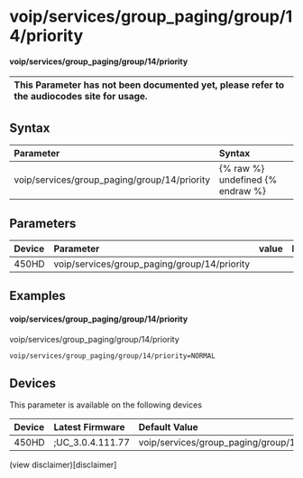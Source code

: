 ﻿---
description: voip/services/group_paging/group/14/priority
search:
    keywords: ['voip','services','group_paging','group','14','priority']
---

# voip/services/group_paging/group/14/priority

#### voip/services/group_paging/group/14/priority


| This Parameter has not been documented yet, please refer to the audiocodes site for usage.  |
| :--- |

## Syntax
| Parameter | Syntax |
| :--- | :--- |
|voip/services/group_paging/group/14/priority | {% raw %} undefined {% endraw %} |

## Parameters
|Device|Parameter|value|Description|
|:---|:---|:---|:---|
| 450HD | voip/services/group_paging/group/14/priority |  |  |

## Examples
#### voip/services/group_paging/group/14/priority

voip/services/group_paging/group/14/priority

```
voip/services/group_paging/group/14/priority=NORMAL
```

## Devices
This parameter is available on the following devices

| Device | Latest Firmware | Default Value |
|:---|:---|:---|
| 450HD | ;UC_3.0.4.111.77 | voip/services/group_paging/group/14/priority=NORMAL 

(view disclaimer)[disclaimer]
